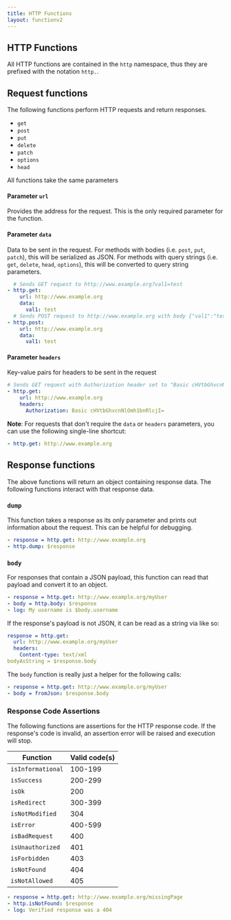 ```yaml
---
title: HTTP Functions
layout: functionv2
---
```


## HTTP Functions

All HTTP functions are contained in the `http` namespace, thus they are prefixed with the notation `http.`.

## Request functions

The following functions perform HTTP requests and return responses. 

* `get`
* `post`
* `put`
* `delete`
* `patch`
* `options`
* `head`

All functions take the same parameters

#### Parameter `url`

Provides the address for the request. This is the only required parameter for the function.

#### Parameter `data`

Data to be sent in the request. For methods with bodies (i.e. `post`, `put`, `patch`), this will be serialized
as JSON. For methods with query strings (i.e. `get`, `delete`, `head`, `options`), this will be converted to 
query string parameters.

```yaml
  # Sends GET request to http://www.example.org?val1=test
- http.get:
    url: http://www.example.org
    data:
      val1: test
  # Sends POST request to http://www.example.org with body {"val1":"test"}
- http.post:
    url: http://www.example.org
    data:
      val1: test
```

#### Parameter `headers`

Key-value pairs for headers to be sent in the request

```yaml
# Sends GET request with Authorization header set to "Basic cHVtbGhvcnNlOmh1bnRlcjI="
- http.get:
    url: http://www.example.org
    headers:
      Authorization: Basic cHVtbGhvcnNlOmh1bnRlcjI=
```

**Note**: For requests that don't require the `data` or `headers` parameters,
you can use the following single-line shortcut:

```yaml
- http.get: http://www.example.org
```

## Response functions

The above functions will return an object containing response data. The following functions interact
with that response data.

### `dump`

This function takes a response as its only parameter and prints out information about the request.
This can be helpful for debugging.

```yaml
- response = http.get: http://www.example.org
- http.dump: $response
```

### `body`

For responses that contain a JSON payload, this function can read that payload and convert it to an object.

```yaml
- response = http.get: http://www.example.org/myUser
- body = http.body: $response
- log: My username is $body.username
```

If the response's payload is not JSON, it can be read as a string via like so:

```yaml
response = http.get:
  url: http://www.example.org/myUser
  headers:
    Content-type: text/xml
bodyAsString = $response.body
```

The `body` function is really just a helper for the following calls:

```yaml
- response = http.get: http://www.example.org/myUser
- body = fromJson: $response.body
```

### Response Code Assertions

The following functions are assertions for the HTTP response code. If the response's code
is invalid, an assertion error will be raised and execution will stop.


Function | Valid code(s)
---------|----------
 `isInformational` | 100-199 
 `isSuccess` | 200-299 
 `isOk` | 200
 `isRedirect` | 300-399
 `isNotModified` | 304
 `isError` | 400-599
 `isBadRequest` | 400
 `isUnauthorized` | 401
 `isForbidden` | 403
 `isNotFound` | 404
 `isNotAllowed` | 405 

```yaml
- response = http.get: http://www.example.org/missingPage
- http.isNotFound: $response
- log: Verified response was a 404
```
